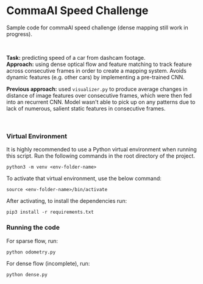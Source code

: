 # CommaAI Speed Challenge
Sample code for commaAI speed challenge (dense mapping still work in progress).

<br>

<strong>Task:</strong> predicting speed of a car from dashcam footage.</br>
<strong>Approach:</strong> using dense optical flow and feature matching to track feature across consecutive frames in order to create a mapping system. Avoids dynamic features (e.g. other  cars) by implementing a pre-trained CNN. </br>

<strong>Previous approach:</strong> used `visualizer.py` to produce average changes in distance of image features over consecutive frames, which were then fed into an recurrent CNN. Model wasn't able to pick up on any patterns due to lack of numerous, salient static features in consecutive frames.

<br>

### Virtual Environment

It is highly recommended to use a Python virtual environment when running this script. Run the following commands in the root directory of the project.
```
python3 -m venv <env-folder-name>
```

To activate that virtual environment, use the below command:
```
source <env-folder-name>/bin/activate
```

After activating, to install the dependencies run:
```
pip3 install -r requirements.txt
```

### Running the code
For sparse flow, run:
```
python odometry.py
```

For dense flow (incomplete), run:
```
python dense.py
```
